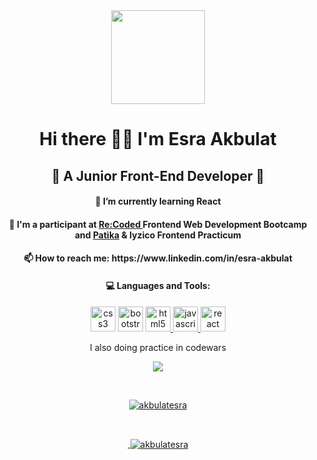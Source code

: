 <div align=center>
    <img src="https://media4.giphy.com/media/rsUGLKwgSvSxmq1VrZ/giphy.gif?cid=ecf05e4772d3hhuiq4mxzk55ef08uiao3j67aiu1ab1gw2ib&rid=giphy.gif&ct=s"
        width="150" />
<br>
<h1 align=center>Hi there 👋🏻 I'm Esra Akbulat</h1>
<h2>🧩 A Junior Front-End Developer 🧩 </h2>
<h4>🤖 I’m currently learning React</h3>
<h4>🧮 I'm a participant at <a href="https://www.re-coded.com/?gclid=Cj0KCQjwmdGYBhDRARIsABmSEeP2cuN1Yv3kraBh4VmaCso82Sz8-Aw5XAEaHN9om7M8v2RFyxnuaEYaAlMcEALw_wcB" target="_blank"> Re:Coded </a> Frontend Web Development Bootcamp and <a href="https://www.patika.dev/tr" target="_blank"> Patika</a> & Iyzico Frontend Practicum </h4>
<h4>📫 How to reach me: https://www.linkedin.com/in/esra-akbulat</h3>
<h4>💻 Languages and Tools:</h3>
<p>
    <a href="https://www.w3schools.com/css/" target="_blank"><img
            src="https://cdn-icons-png.flaticon.com/512/732/732190.png" alt="css3" width="40" height="40" /></a>
    <a href="https://getbootstrap.com/" target="_blank"><img
            src="https://cdn-icons-png.flaticon.com/512/5968/5968672.png" alt="bootstrap" width="40" height="40"></a>
    <a href="https://www.w3schools.com/html/" target="_blank"><img
            src="https://cdn-icons-png.flaticon.com/512/732/732212.png" alt="html5" width="40" height="40" /> </a>
    <a href="https://developer.mozilla.org/en-US/docs/Web/JavaScript" target="_blank"><img
            src="https://www.freepnglogos.com/uploads/javascript-png/javascript-vector-logo-yellow-png-transparent-javascript-vector-12.png"
            alt="javascript" width="40" height="40" /> </a>
    <a href="https://reactjs.org/" target="_blank"><img
            src="https://upload.wikimedia.org/wikipedia/commons/thumb/a/a7/React-icon.svg/2300px-React-icon.svg.png"
            alt="react" width="40" height="40" /> </a>
</p>
<p> I also doing practice in codewars </p>
<p align="center"> <a href="https://www.codewars.com/users/akbulatesra/" target="_blank"><img align="center" src="https://www.codewars.com/users/akbulatesra/badges/large" /> </p>
<br>  
<p align="center"><img align="center" src="https://github-readme-stats.vercel.app/api/top-langs?username=akbulatesra&show_icons=true&locale=en&layout=compact&theme=onedark" alt="akbulatesra" /></p>
<br>
<p align="center">&nbsp;<img align="center" src="https://github-readme-stats.vercel.app/api?username=akbulatesra&show_icons=true&locale=en&theme=onedark" alt="akbulatesra" /></p>

</div>
